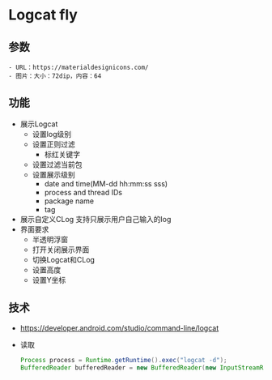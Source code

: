 # Logcat fly

## 参数

    - URL：https://materialdesignicons.com/
    - 图片：大小：72dip，内容：64


## 功能

- 展示Logcat
    - 设置log级别
    - 设置正则过滤
        - 标红关键字
    - 设置过滤当前包
    - 设置展示级别
        - date and time(MM-dd hh:mm:ss sss)
        - process and thread IDs
        - package name
        - tag
- 展示自定义CLog
    支持只展示用户自己输入的log
- 界面要求
    - 半透明浮窗
    - 打开关闭展示界面
    - 切换Logcat和CLog
    - 设置高度
    - 设置Y坐标


## 技术
    
- https://developer.android.com/studio/command-line/logcat
- 读取

    ``` java
    Process process = Runtime.getRuntime().exec("logcat -d");  
    BufferedReader bufferedReader = new BufferedReader(new InputStreamReader(process.getInputStream()));  
    ``` 